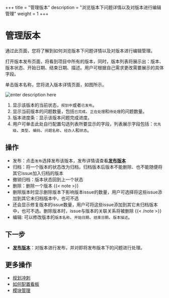 ﻿+++
title = "管理版本"
description = "浏览版本下问题详情以及对版本进行编辑管理"
weight = 1
+++

# 管理版本

通过此页面，您将了解到如何浏览版本下问题详情以及对版本进行编辑管理。

打开版本发布页面，将看到项目中所有的版本，同时，版本列表将展示出：版本、版本状态、开始日期、结束日期、描述。用户可根据自己需求更改需要展示的具体字段。

单击版本名称，您将进入版本详情页面，如图所示。

![enter description here](/docs/user-guide/agile/imge/image36.png)

1. 显示该版本的当前状态，`规划中`或者`已发布`。
2. 显示当前版本的问题数量，包括`已完成`、`正在处理`和`待处理`的问题数量。
3. 版本进度条：显示该版本问题完成进度。
4. 用户可单击此处自行配置勾选列表所要显示的字段，列表展示字段包括：`优先级`、`类型`、`编码`、`问题名称`、`经办人`和`状态`。

## 操作
- 发布：点击`发布`选择发布该版本，发布详情请查看[**发布版本**](../release-version)
- 归档：将一个版本的状态改为归档，归档版本后版本不能删除、也不能随便将其它issue加入归档的版本
- 撤销归档：版本状态回到上一个状态
- 删除：删除一个版本
    {{< note >}}
- 删除版本时显示删除版本下影响版本issue的数量，用户可选择将这些issue添加到其它未归档版本中，也可不选
- 还会显示修复版本的issue数量，用户可将这些issue添加到其它未归档版本中，也可不选。删除版本时，issue与版本的关联关系将被删除
{{< /note >}}
- 编辑: 可以修改版本的`版本名称`、`开始日期`、`结束日期`、`版本描述`。

## 下一步

- [**发布版本**](../release-version)：对版本进行发布，并对即将发布版本下的问题进行处理。

## 更多操作

- [规划冲刺](../../backlog/sprint1)
- [如何配置看板](../../sprint/manage-kanban)
- [模块管理](../../component)

